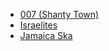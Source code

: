 * [007 (Shanty Town)](007%20(Shanty%20Town))
* [Israelites](Israelites)
* [Jamaica Ska](Jamaica%20Ska)